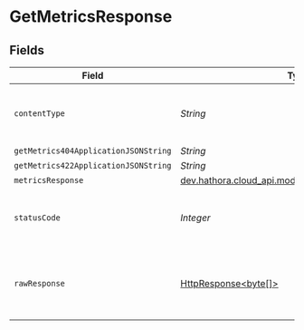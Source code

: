 # GetMetricsResponse


## Fields

| Field                                                                                                                    | Type                                                                                                                     | Required                                                                                                                 | Description                                                                                                              |
| ------------------------------------------------------------------------------------------------------------------------ | ------------------------------------------------------------------------------------------------------------------------ | ------------------------------------------------------------------------------------------------------------------------ | ------------------------------------------------------------------------------------------------------------------------ |
| `contentType`                                                                                                            | *String*                                                                                                                 | :heavy_check_mark:                                                                                                       | HTTP response content type for this operation                                                                            |
| `getMetrics404ApplicationJSONString`                                                                                     | *String*                                                                                                                 | :heavy_minus_sign:                                                                                                       | N/A                                                                                                                      |
| `getMetrics422ApplicationJSONString`                                                                                     | *String*                                                                                                                 | :heavy_minus_sign:                                                                                                       | N/A                                                                                                                      |
| `metricsResponse`                                                                                                        | [dev.hathora.cloud_api.models.shared.MetricsResponse](../../models/shared/MetricsResponse.md)                            | :heavy_minus_sign:                                                                                                       | Ok                                                                                                                       |
| `statusCode`                                                                                                             | *Integer*                                                                                                                | :heavy_check_mark:                                                                                                       | HTTP response status code for this operation                                                                             |
| `rawResponse`                                                                                                            | [HttpResponse<byte[]>](https://docs.oracle.com/en/java/javase/11/docs/api/java.net.http/java/net/http/HttpResponse.html) | :heavy_minus_sign:                                                                                                       | Raw HTTP response; suitable for custom response parsing                                                                  |